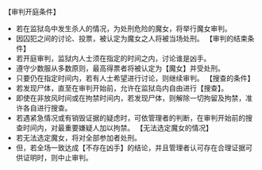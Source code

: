 【审判开庭条件】
- 若在监狱岛中发生杀人的情况，为处刑危险的魔女，将举行魔女审判。
- 因囚犯之间的讨论、投票，被认定为魔女之人将被当场处刑。
【审判的结束条件】
- 若开庭审判，监狱内人士须在指定的时间之内，讨论谁是凶手。
- 遵守少数服从多数原则，最高得票者将被认定为【魔女】并受处刑。
- 只要仍在指定时间内，若有人士希望进行讨论，则继续审判。
【搜查的条件】
- 若发现尸体，直至在审判开始前，允许在监狱岛内自由进行【搜查】。
- 即使在非放风时间或在拘禁时间内，若发现尸体，则解除一切拘留及拘禁，准许各自进行搜查。
- 若遇紧急情况或有销毁证据的疑虑时，可依管理者的判断，在审判开始前的搜查时间内，对最重要嫌疑人加以拘禁。
【无法选定魔女的情况】
- 若无法选定魔女，将对全部参加者处刑。
- 但，若全场一致达成【不存在凶手】的结论，并且管理者认可存在合理证据可供证明时，则中止审判。
